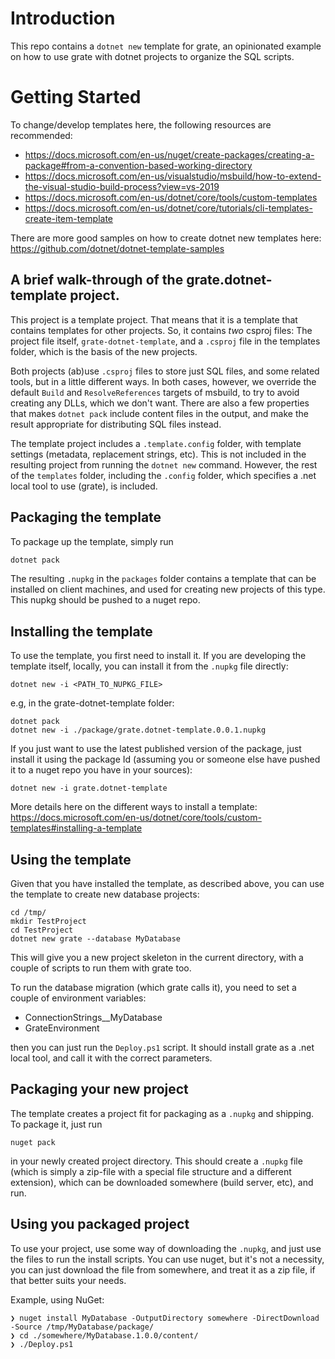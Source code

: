# Introduction 
This repo contains a `dotnet new` template for grate, an opinionated example on how to use grate with dotnet projects
to organize the SQL scripts.

# Getting Started
To change/develop templates here, the following resources are recommended:

* https://docs.microsoft.com/en-us/nuget/create-packages/creating-a-package#from-a-convention-based-working-directory
* https://docs.microsoft.com/en-us/visualstudio/msbuild/how-to-extend-the-visual-studio-build-process?view=vs-2019
* https://docs.microsoft.com/en-us/dotnet/core/tools/custom-templates
* https://docs.microsoft.com/en-us/dotnet/core/tutorials/cli-templates-create-item-template

There are more good samples on how to create dotnet new templates here: https://github.com/dotnet/dotnet-template-samples

## A brief walk-through of the grate.dotnet-template project.

This project is a template project. That means that it is a template that contains templates for other
projects. So, it contains _two_ csproj files: The project file itself, `grate-dotnet-template`, and 
a `.csproj` file in the templates folder, which is the basis of the new projects.

Both projects (ab)use `.csproj` files to store just SQL files, and some related tools, but in a little different ways.
In both cases, however, we override the default `Build` and `ResolveReferences` targets of msbuild, to try 
to avoid creating any DLLs, which we don't want. There are also a few properties that makes `dotnet pack` include
content files in the output, and make the result appropriate for distributing SQL files instead.

The template project includes a `.template.config` folder, with template settings (metadata, replacement strings, etc). 
This is not included in the resulting project from running the `dotnet new` command. However, the rest of the
`templates` folder, including the `.config` folder, which specifies a .net local tool to use (grate), is included.

## Packaging the template

To package up the template, simply run 

```powershell
dotnet pack
```

The resulting `.nupkg` in the `packages` folder contains a template that can be installed on client machines, and used for creating new projects
of this type. This nupkg should be pushed to a nuget repo.


## Installing the template

To use the template, you first need to install it. If you are developing the template itself, locally, you can install it 
from the `.nupkg` file directly:

```pwsh
dotnet new -i <PATH_TO_NUPKG_FILE>
```

e.g, in the grate-dotnet-template folder:
```pwsh
dotnet pack
dotnet new -i ./package/grate.dotnet-template.0.0.1.nupkg
```

If you just want to use the latest published version of the package, just install it using the package Id 
(assuming you or someone else have pushed it to a nuget repo you have in your sources):

```pwsh
dotnet new -i grate.dotnet-template
```

More details here on the different ways to install a template: 
https://docs.microsoft.com/en-us/dotnet/core/tools/custom-templates#installing-a-template

## Using the template

Given that you have installed the template, as described above, you can use the template to create new database projects:

```pwsh
cd /tmp/
mkdir TestProject
cd TestProject
dotnet new grate --database MyDatabase
```

This will give you a new project skeleton in the current directory, with a couple of scripts to run them with grate too.

To run the database migration (which grate calls it), you need to set a couple of environment variables:

* ConnectionStrings__MyDatabase
* GrateEnvironment

then you can just run the `Deploy.ps1` script. It should install grate as a .net local tool, and call it with the 
correct parameters.

## Packaging your new project

The template creates a project fit for packaging as a `.nupkg` and shipping. To package it, just run 
```pwsh
nuget pack
```

in your newly created project directory. This should create a `.nupkg` file (which is simply a zip-file 
with a special file structure and a different extension), which can be downloaded somewhere (build server, etc), and 
run.

## Using you packaged project

To use your project, use some way of downloading the `.nupkg`, and just use the files to run the install scripts. 
You can use nuget, but it's not a necessity, you can just download the file from somewhere, and treat it as a zip 
file, if that better suits your needs.

Example, using NuGet:

```pwsh
❯ nuget install MyDatabase -OutputDirectory somewhere -DirectDownload -Source /tmp/MyDatabase/package/
❯ cd ./somewhere/MyDatabase.1.0.0/content/
❯ ./Deploy.ps1 
```
